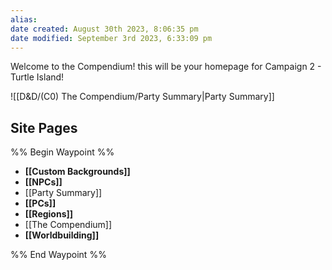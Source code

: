 ```yaml
---
alias: 
date created: August 30th 2023, 8:06:35 pm
date modified: September 3rd 2023, 6:33:09 pm
---
```

Welcome to the Compendium! this will be your homepage for Campaign 2 - Turtle Island!

![[D&D/(C0) The Compendium/Party Summary|Party Summary]]

## Site Pages
%% Begin Waypoint %%
- **[[Custom Backgrounds]]**
- **[[NPCs]]**
- [[Party Summary]]
- **[[PCs]]**
- **[[Regions]]**
- [[The Compendium]]
- **[[Worldbuilding]]**

%% End Waypoint %%
